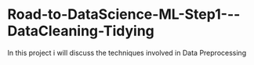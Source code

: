 # Road-to-DataScience-ML-Step1---DataCleaning-Tidying
In this project i will discuss the techniques involved in Data Preprocessing
